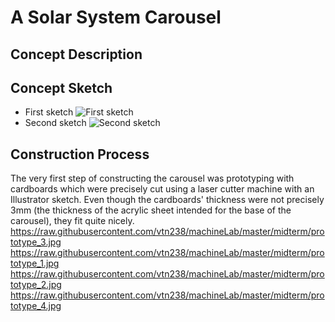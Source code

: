 # A Solar System Carousel
## Concept Description

## Concept Sketch

- First sketch
![First sketch](https://raw.githubusercontent.com/vtn238/machineLab/master/midterm/midterm-sketch.jpg)
- Second sketch
![Second sketch](https://raw.githubusercontent.com/vtn238/machineLab/master/midterm/midterm-sktech2.jpg)

## Construction Process
The very first step of constructing the carousel was prototyping with cardboards which were precisely cut using a laser cutter machine with an Illustrator sketch. Even though the cardboards' thickness were not precisely 3mm (the thickness of the acrylic sheet intended for the base of the carousel), they fit quite nicely.
https://raw.githubusercontent.com/vtn238/machineLab/master/midterm/prototype_3.jpg
https://raw.githubusercontent.com/vtn238/machineLab/master/midterm/prototype_1.jpg
https://raw.githubusercontent.com/vtn238/machineLab/master/midterm/prototype_2.jpg
https://raw.githubusercontent.com/vtn238/machineLab/master/midterm/prototype_4.jpg
